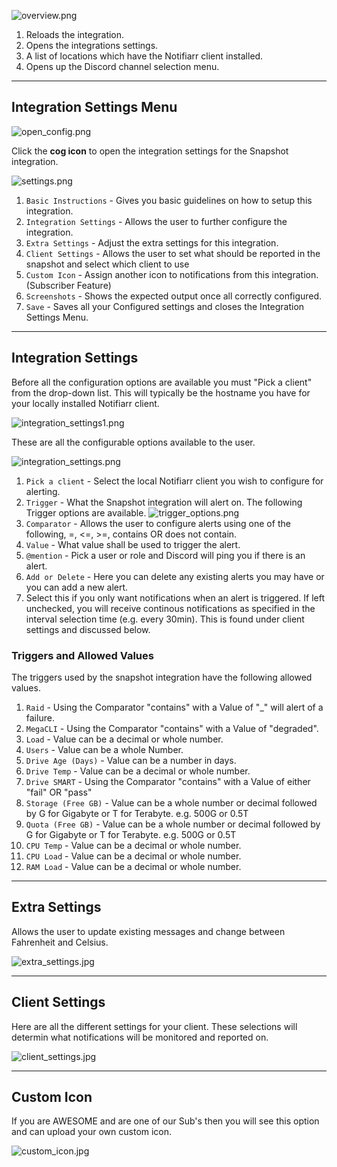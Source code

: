 ![overview.png](/snapshots/overview.png)
1. Reloads the integration.
1. Opens the integrations settings.
1. A list of locations which have the Notifiarr client installed.
1. Opens up the Discord channel selection menu.

---

## Integration Settings Menu

![open_config.png](/snapshots/open_config.png)

Click the **cog icon** to open the integration settings for the Snapshot integration.

![settings.png](/snapshots/settings.png)

1. `Basic Instructions` - Gives you basic guidelines on how to setup this integration.
1. `Integration Settings` - Allows the user to further configure the integration.
1. `Extra Settings` - Adjust the extra settings for this integration.
1. `Client Settings` - Allows the user to set what should be reported in the snapshot and select which client to use
1. `Custom Icon` - Assign another icon to notifications from this integration. (Subscriber Feature)
1. `Screenshots` - Shows the expected output once all correctly configured.
1. `Save` - Saves all your Configured settings and closes the Integration Settings Menu.

---

## Integration Settings

Before all the configuration options are available you must "Pick a client" from the drop-down list. This will typically be the hostname you have for your locally installed Notifiarr client.

![integration_settings1.png](/snapshots/integration_settings1.png)

These are all the configurable options available to the user.

![integration_settings.png](/snapshots/integration_settings.png)

1. `Pick a client` - Select the local Notifiarr client you wish to configure for alerting.
1. `Trigger` - What the Snapshot integration will alert on.
The following Trigger options are available.
![trigger_options.png](/snapshots/trigger_options.png)
1. `Comparator` - Allows the user to configure alerts using one of the following, =, <=, >=, contains OR does not contain.
1. `Value` - What value shall be used to trigger the alert.
1. `@mention` - Pick a user or role and Discord will ping you if there is an alert.
1. `Add or Delete` - Here you can delete any existing alerts you may have or you can add a new alert.
1. Select this if you only want notifications when an alert is triggered. If left unchecked, you will receive continous notifications as specified in the interval selection time (e.g. every 30min). This is found under client settings and discussed below.

### Triggers and Allowed Values

The triggers used by the snapshot integration have the following allowed values.

1. `Raid` - Using the Comparator "contains" with a Value of "_" will alert of a failure.
1. `MegaCLI` - Using the Comparator "contains" with a Value of "degraded".
1. `Load` - Value can be a decimal or whole number.
1. `Users` - Value can be a whole Number.
1. `Drive Age (Days)` - Value can be a number in days.
1. `Drive Temp` - Value can be a decimal or whole number.
1. `Drive SMART` - Using the Comparator "contains" with a Value of either "fail" OR "pass"
1. `Storage (Free GB)` - Value can be a whole number or decimal followed by G for Gigabyte or T for Terabyte. e.g. 500G or 0.5T
1. `Quota (Free GB)` - Value can be a whole number or decimal followed by G for Gigabyte or T for Terabyte. e.g. 500G or 0.5T
1. `CPU Temp` - Value can be a decimal or whole number.
1. `CPU Load` - Value can be a decimal or whole number.
1. `RAM Load` - Value can be a decimal or whole number.

---

## Extra Settings

Allows the user to update existing messages and change between Fahrenheit and Celsius.

![extra_settings.jpg](/snapshots/extra_settings.jpg)

---

## Client Settings

Here are all the different settings for your client. These selections will determin what notifications will be monitored and reported on.

![client_settings.jpg](/snapshots/client_settings.jpg)

---

## Custom Icon

If you are AWESOME and are one of our Sub's then you will see this option and can upload your own custom icon.

![custom_icon.jpg](/snapshots/custom_icon.jpg)


